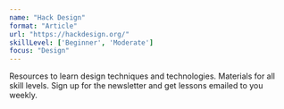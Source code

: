 ```yaml
---
name: "Hack Design"
format: "Article"
url: "https://hackdesign.org/"
skillLevel: ['Beginner', 'Moderate']
focus: "Design"
---
```


Resources to learn design techniques and technologies. Materials for all skill levels. Sign up for the newsletter and get lessons emailed to you weekly.
